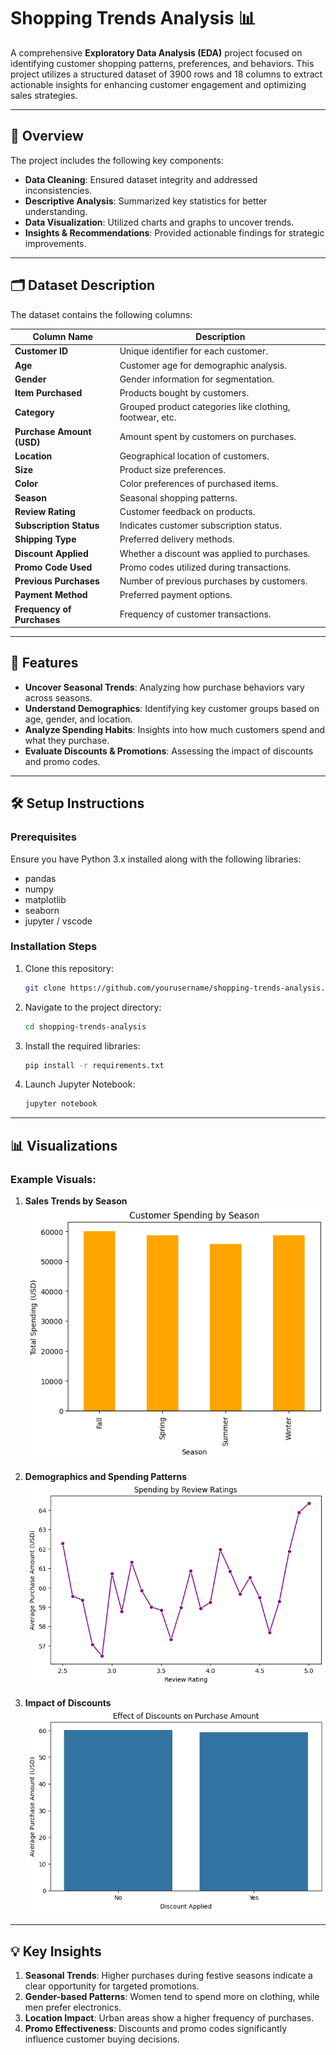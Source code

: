 # Shopping Trends Analysis 📊

A comprehensive **Exploratory Data Analysis (EDA)** project focused on identifying customer shopping patterns, preferences, and behaviors. This project utilizes a structured dataset of 3900 rows and 18 columns to extract actionable insights for enhancing customer engagement and optimizing sales strategies.

---

## 📑 Overview

The project includes the following key components:

- **Data Cleaning**: Ensured dataset integrity and addressed inconsistencies.  
- **Descriptive Analysis**: Summarized key statistics for better understanding.  
- **Data Visualization**: Utilized charts and graphs to uncover trends.  
- **Insights & Recommendations**: Provided actionable findings for strategic improvements.

---

## 🗂 Dataset Description

The dataset contains the following columns:

| Column Name            | Description                                                                 |
|-------------------------|-----------------------------------------------------------------------------|
| **Customer ID**         | Unique identifier for each customer.                                       |
| **Age**                 | Customer age for demographic analysis.                                     |
| **Gender**              | Gender information for segmentation.                                       |
| **Item Purchased**      | Products bought by customers.                                              |
| **Category**            | Grouped product categories like clothing, footwear, etc.                  |
| **Purchase Amount (USD)**| Amount spent by customers on purchases.                                   |
| **Location**            | Geographical location of customers.                                       |
| **Size**                | Product size preferences.                                                 |
| **Color**               | Color preferences of purchased items.                                     |
| **Season**              | Seasonal shopping patterns.                                               |
| **Review Rating**       | Customer feedback on products.                                            |
| **Subscription Status** | Indicates customer subscription status.                                   |
| **Shipping Type**       | Preferred delivery methods.                                               |
| **Discount Applied**    | Whether a discount was applied to purchases.                              |
| **Promo Code Used**     | Promo codes utilized during transactions.                                 |
| **Previous Purchases**  | Number of previous purchases by customers.                                |
| **Payment Method**      | Preferred payment options.                                                |
| **Frequency of Purchases** | Frequency of customer transactions.                                    |

---

## 🚀 Features

- **Uncover Seasonal Trends**: Analyzing how purchase behaviors vary across seasons.
- **Understand Demographics**: Identifying key customer groups based on age, gender, and location.
- **Analyze Spending Habits**: Insights into how much customers spend and what they purchase.
- **Evaluate Discounts & Promotions**: Assessing the impact of discounts and promo codes.

---

## 🛠️ Setup Instructions

### Prerequisites

Ensure you have Python 3.x installed along with the following libraries:

- pandas  
- numpy  
- matplotlib  
- seaborn  
- jupyter  /  vscode

### Installation Steps

1. Clone this repository:  
   ```bash
   git clone https://github.com/yourusername/shopping-trends-analysis.git
   ```

2. Navigate to the project directory:  
   ```bash
   cd shopping-trends-analysis
   ```

3. Install the required libraries:  
   ```bash
   pip install -r requirements.txt
   ```

4. Launch Jupyter Notebook:  
   ```bash
   jupyter notebook
   ```

---

## 📊 Visualizations

### Example Visuals:

1. **Sales Trends by Season**  
   ![](Images/output.png)

2. **Demographics and Spending Patterns**  
   ![](Images/output1.png)

3. **Impact of Discounts**  
   ![](Images/output3.png)

---

## 💡 Key Insights

1. **Seasonal Trends**: Higher purchases during festive seasons indicate a clear opportunity for targeted promotions.  
2. **Gender-based Patterns**: Women tend to spend more on clothing, while men prefer electronics.  
3. **Location Impact**: Urban areas show a higher frequency of purchases.  
4. **Promo Effectiveness**: Discounts and promo codes significantly influence customer buying decisions.  


